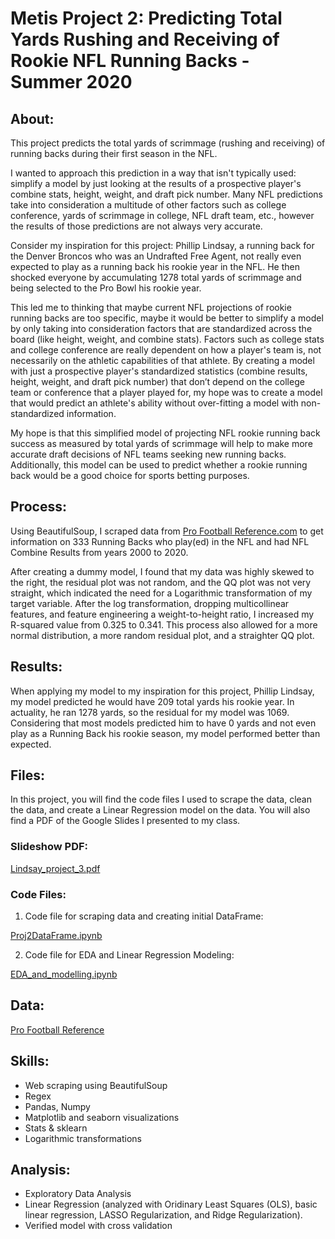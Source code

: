 # **Metis Project 2: Predicting Total Yards Rushing and Receiving of Rookie NFL Running Backs - Summer 2020**

## About:

This project predicts the total yards of scrimmage (rushing and receiving) of running backs during their first season in the NFL.

I wanted to approach this prediction in a way that isn't typically used: simplify a model by just looking at the results of a prospective player's combine stats, height, weight, and draft pick number. Many NFL predictions take into consideration a multitude of other factors such as college conference, yards of scrimmage in college, NFL draft team, etc., however the results of those predictions are not always very accurate. 

Consider my inspiration for this project: Phillip Lindsay, a running back for the Denver Broncos who was an Undrafted Free Agent, not really even expected to play as a running back his rookie year in the NFL. He then shocked everyone by accumulating 1278 total yards of scrimmage and being selected to the Pro Bowl his rookie year.

This led me to thinking that maybe current NFL projections of rookie running backs are too specific, maybe it would be better to simplify a model by only taking into consideration factors that are standardized across the board (like height, weight, and combine stats). Factors such as college stats and college conference are really dependent on how a player's team is, not necessarily on the athletic capabilities of that athlete. By creating a model with just a prospective player's standardized statistics (combine results, height, weight, and draft pick number) that don’t depend on the college team or conference that a player played for, my hope was to create a model that would predict an athlete's ability without over-fitting a model with non-standardized information. 

My hope is that this simplified model of projecting NFL rookie running back success as measured by total yards of scrimmage will help to make more accurate draft decisions of NFL teams seeking new running backs. Additionally, this model can be used to predict whether a rookie running back would be a good choice for sports betting purposes.

## Process:

Using BeautifulSoup, I scraped data from [Pro Football Reference.com](https://www.pro-football-reference.com/) to get information on 333 Running Backs who play(ed) in the NFL and had NFL Combine Results from years 2000 to 2020.

After creating a dummy model, I found that my data was highly skewed to the right, the residual plot was not random, and the QQ plot was not very straight, which indicated the need for a Logarithmic transformation of my target variable. After the log transformation, dropping multicollinear features, and feature engineering a weight-to-height ratio, I increased my R-squared value from 0.325 to 0.341. This process also allowed for a more normal distribution, a more random residual plot, and a straighter QQ plot.

## Results:

When applying my model to my inspiration for this project, Phillip Lindsay, my model predicted he would have 209 total yards his rookie year. In actuality, he ran 1278 yards, so the residual for my model was 1069. Considering that most models predicted him to have 0 yards and not even play as a Running Back his rookie season, my model performed better than expected.

## Files:

In this project, you will find the code files I used to scrape the data, clean the data, and create a Linear Regression model on the data. You will also find a PDF of the Google Slides I presented to my class.

### Slideshow PDF:

[Lindsay_project_3.pdf](https://github.com/lindsayread/NFL_Rookie_Running_Back_Yards/blob/master/Lindsay_Project_3.pdf)

### Code Files:

1. Code file for scraping data and creating initial DataFrame:

[Proj2DataFrame.ipynb](https://github.com/lindsayread/NFL_Rookie_Running_Back_Yards/blob/master/Proj2DataFrame.ipynb)

2. Code file for EDA and Linear Regression Modeling:

[EDA_and_modelling.ipynb](https://github.com/lindsayread/NFL_Rookie_Running_Back_Yards/blob/master/EDA_and_modelling.ipynb)

## Data:

[Pro Football Reference](https://www.pro-football-reference.com/)

## Skills:

- Web scraping using BeautifulSoup
- Regex
- Pandas, Numpy
- Matplotlib and seaborn visualizations
- Stats & sklearn
- Logarithmic transformations

## Analysis:

- Exploratory Data Analysis
- Linear Regression (analyzed with Oridinary Least Squares (OLS), basic linear regression, LASSO Regularization, and Ridge Regularization).
- Verified model with cross validation
